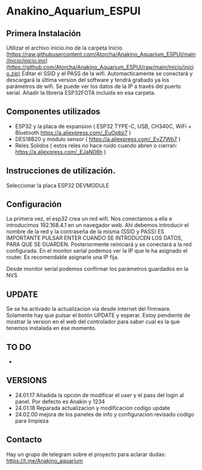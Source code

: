 # Anakino_Aquarium_ESPUI

## Primera Instalación
Utilizar el archivo inicio.ino  de la carpeta Inicio. [https://raw.githubusercontent.com/Atorcha/Anakino_Aquarium_ESPUI/main/Inicio/inicio.ino](https://github.com/Atorcha/Anakino_Aquarium_ESPUI/raw/main/Inicio/inicio.zip)
Editar el SSID y el PASS de la wifi. Automacticamente se conectará y descargará la última version del software y tendrá grabado ya los parámetros de wifi. Se puede ver los datos de la IP a través del puerto serial.
Añadir la libreria ESP32FOTA incluida en esa carpeta.

## Componentes utilizados

- ESP32 y la placa de expansion ( ESP32 TYPE-C, USB, CH340C, WiFi + Bluetooth https://a.aliexpress.com/_EuOpbz7 )
- DES18B20 y módulo sensor (  https://a.aliexpress.com/_EvZ7Wb7 )
- Reles Solidos ( estos reles no hace ruido cuando abren o cierran: https://a.aliexpress.com/_EJaN06h )





## Instrucciones de utilización.

Seleccionar la placa ESP32 DEVMODULE
## Configuración

La primera vez, el esp32 crea un red wifi. Nos conectamos a ella e introducimos 192.168.4.1 en un navegador web. Ahi debemos introducir el nombre de la red y la contraseña de la misma (SSID y PASS) ES IMPORTANTE PULSAR ENTER CUANDO SE INTRODUCEN LOS DATOS, PARA QUE SE GUARDEN.
Posteriormente reiniciará y se conectará a la red configurada. En el monitor serial podemos ver la IP que le ha asignado el router. Es recomendable asignarle una IP fija.

Desde monitor serial podemos confirmar los parámetros guardados en la NVS 

## UPDATE
Se se ha activado la actualizacion via desde internet del firmware. Solamente hay que pulsar el botón UPDATE y esperar. Estoy pendiente de mostrar la version en el web del controlador para saber cual es la que tenemos instalada en ése momento.

## TO DO

- 


## VERSIONS
- 24.01.17 Añadida la opción de modificar el user y el pass del login al panel. Por defecto es Anakin y 1234
- 24.01.18 Reparada actualizacion y modificacion codigo update
- 24.02.00 mejora de los paneles de info y configuracion revisado codigo para limpieza 
  
## Contacto
Hay un grupo de telegram sobre el proyecto para aclarar dudas: https://t.me/Anakino_aquarium
